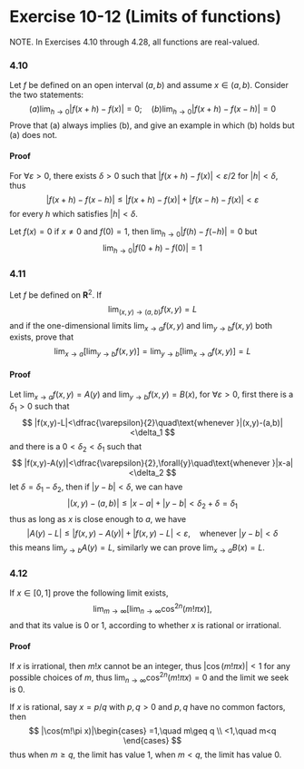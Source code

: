 # Exercise 10-12 (Limits of functions)

NOTE. In Exercises 4.10 through 4.28, all functions are real-valued.

### 4.10

Let $f$ be defined on an open interval $(a,b)$ and assume $x\in(a,b)$.  Consider the two statements:
$$
(a)\lim_{h\to 0}|f(x+h)-f(x)|=0;\quad(b)\lim_{h\to 0}|f(x+h)-f(x-h)|=0
$$
Prove that (a) always implies (b), and give an example in which (b) holds but (a) does not.

#### Proof

For $\forall\varepsilon>0$, there exists $\delta>0$ such that $|f(x+h)-f(x)|<\varepsilon/2$ for $|h|<\delta$, thus
$$
|f(x+h)-f(x-h)|\leq|f(x+h)-f(x)|+|f(x-h)-f(x)|<{\varepsilon}
$$
for every $h$ which satisfies $|h|<\delta$.

Let $f(x)=0$ if $x\neq 0$ and $f(0)=1$, then $\lim_{h\to 0}|f(h)-f(-h)|=0$ but
$$
\lim_{h\to 0}|f(0+h)-f(0)|=1
$$

### 4.11

Let $f$ be defined on $\mathbf{R}^2$. If
$$
\lim_{(x,y)\to(a,b)}f(x,y)=L
$$
and if the one-dimensional limits $\lim_{x\to a}f(x,y)$ and $\lim_{y\to b}f(x,y)$ both exists, prove that
$$
\lim_{x\to a}[\lim_{y\to b}f(x,y)]=\lim_{y\to b}[\lim_{x\to a}f(x,y)]=L
$$

#### Proof

Let $\lim_{x\to a}f(x,y)=A(y)$ and $\lim_{y\to b}f(x,y)=B(x)$, for $\forall\varepsilon>0$, first there is a $\delta_1>0$ such that
$$
|f(x,y)-L|<\dfrac{\varepsilon}{2}\quad\text{whenever }|(x,y)-(a,b)|<\delta_1
$$
and there is a $0<\delta_2<\delta_1$ such that
$$
|f(x,y)-A(y)|<\dfrac{\varepsilon}{2},\forall{y}\quad\text{whenever }|x-a|<\delta_2
$$
let $\delta=\delta_1-\delta_2$, then if $|y-b|<\delta$, we can have
$$
|(x,y)-(a,b)|\leq |x-a|+|y-b|<\delta_2+\delta=\delta_1
$$
thus as long as $x$ is close enough to $a$, we have
$$
|A(y)-L|\leq|f(x,y)-A(y)|+|f(x,y)-L|<\varepsilon,\quad\text{whenever }|y-b|<\delta
$$
this means $\lim_{y\to b}A(y)=L$, similarly we can prove $\lim_{x\to a}B(x)=L$.

### 4.12

If $x\in[0,1]$ prove the following limit exists,
$$
\lim_{m\to\infty}[\lim_{n\to\infty}\cos^{2n}(m!\pi x)],
$$
and that its value is $0$ or $1$, according to whether $x$ is rational or irrational.

#### Proof

If $x$ is irrational, then $m!x$ cannot be an integer, thus $|\cos(m!\pi x)|<1$ for any possible choices of $m$, thus $\lim_{n\to\infty}\cos^{2n}(m!\pi x)=0$ and the limit we seek is $0$.

If $x$ is rational, say $x=p/q$ with $p,q>0$ and $p,q$ have no common factors, then
$$
|\cos(m!\pi x)|\begin{cases}
=1,\quad m\geq q
\\
<1,\quad m<q
\end{cases}
$$
thus when $m\geq q$, the limit has value $1$, when $m<q$, the limit has value $0$.